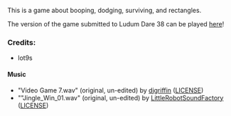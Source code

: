 This is a game about booping, dodging, surviving, and rectangles.

The version of the game submitted to Ludum Dare 38 can be played  [here](https://lot9s.github.io/ludum-dare/38/)!

### Credits:
* lot9s

#### Music
* "Video Game 7.wav" (original, un-edited) by [djgriffin](http://www.freesound.org/people/djgriffin/sounds/172561/) ([LICENSE](https://creativecommons.org/licenses/by-nc/3.0/))
* ""Jingle_Win_01.wav" (original, un-edited) by [LittleRobotSoundFactory](href="http://www.freesound.org/people/LittleRobotSoundFactory/sounds/270545/) ([LICENSE](https://creativecommons.org/licenses/by/3.0/))
